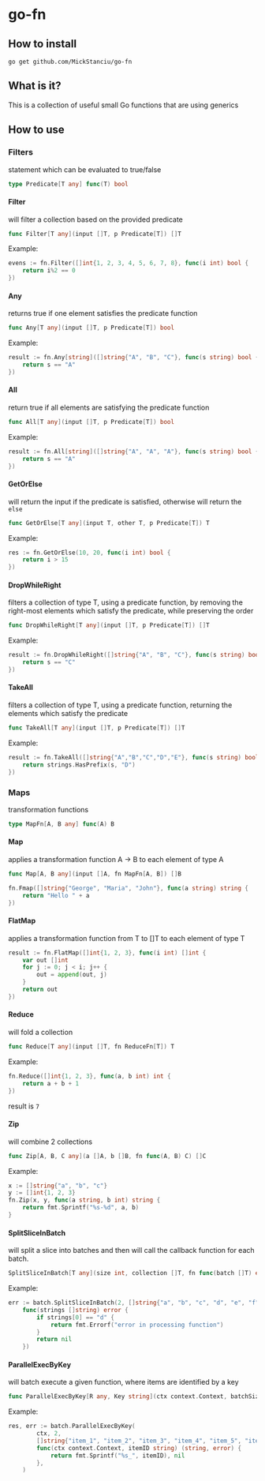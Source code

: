 # go-fn

## How to install
`go get github.com/MickStanciu/go-fn`

## What is it?
This is a collection of useful small Go functions that are using generics

## How to use
### Filters
statement which can be evaluated to true/false
```go
type Predicate[T any] func(T) bool
```

#### Filter
will filter a collection based on the provided predicate
```go
func Filter[T any](input []T, p Predicate[T]) []T
```

Example:
```go
evens := fn.Filter([]int{1, 2, 3, 4, 5, 6, 7, 8}, func(i int) bool {
    return i%2 == 0
})
```

#### Any
returns true if one element satisfies the predicate function
```go
func Any[T any](input []T, p Predicate[T]) bool
```

Example:
```go
result := fn.Any[string]([]string{"A", "B", "C"}, func(s string) bool {
    return s == "A"
})
```

#### All
return true if all elements are satisfying the predicate function
```go
func All[T any](input []T, p Predicate[T]) bool
```

Example:
```go
result := fn.All[string]([]string{"A", "A", "A"}, func(s string) bool {
    return s == "A"
})
```

#### GetOrElse
will return the input if the predicate is satisfied, otherwise will return the `else`
```go
func GetOrElse[T any](input T, other T, p Predicate[T]) T
```

Example:
```go
res := fn.GetOrElse(10, 20, func(i int) bool {
    return i > 15
})
```

#### DropWhileRight
filters a collection of type T, using a predicate function, by removing the right-most elements which satisfy the predicate, while preserving the order

```go
func DropWhileRight[T any](input []T, p Predicate[T]) []T
```

Example: 
```go
result := fn.DropWhileRight([]string{"A", "B", "C"}, func(s string) bool {
    return s == "C"
})
```

#### TakeAll
filters a collection of type T, using a predicate function, returning the elements which satisfy the predicate

```go
func TakeAll[T any](input []T, p Predicate[T]) []T
```

Example:
```go
result := fn.TakeAll([]string{"A","B","C","D","E"}, func(s string) bool {
    return strings.HasPrefix(s, "D")
})
```

### Maps
transformation functions
```go
type MapFn[A, B any] func(A) B
````

#### Map
applies a transformation function A -> B to each element of type A
```go
func Map[A, B any](input []A, fn MapFn[A, B]) []B
```

```go
fn.Fmap([]string{"George", "Maria", "John"}, func(a string) string {
    return "Hello " + a 
})
```

#### FlatMap
applies a transformation function from T to []T to each element of type T
```go
result := fn.FlatMap([]int{1, 2, 3}, func(i int) []int {
    var out []int
    for j := 0; j < i; j++ {
        out = append(out, j)
    }
    return out
})
```

#### Reduce
will fold a collection
```go
func Reduce[T any](input []T, fn ReduceFn[T]) T
```

Example:
```go
fn.Reduce([]int{1, 2, 3}, func(a, b int) int {
    return a + b + 1
})
```
result is `7`


#### Zip
will combine 2 collections
```go
func Zip[A, B, C any](a []A, b []B, fn func(A, B) C) []C
```

Example:
```go
x := []string{"a", "b", "c"}
y := []int{1, 2, 3}
fn.Zip(x, y, func(a string, b int) string {
    return fmt.Sprintf("%s-%d", a, b)
}
```

#### SplitSliceInBatch
will split a slice into batches and then will call the callback function for each batch.
```go
SplitSliceInBatch[T any](size int, collection []T, fn func(batch []T) error) error
```

Example:
```go
err := batch.SplitSliceInBatch(2, []string{"a", "b", "c", "d", "e", "f"},
    func(strings []string) error {
        if strings[0] == "d" {
            return fmt.Errorf("error in processing function")
        }
        return nil
    })
```

#### ParallelExecByKey
will batch execute a given function, where items are identified by a key
```go
func ParallelExecByKey[R any, Key string](ctx context.Context, batchSize int, keys []Key, fn func(ctx context.Context, key Key) (R, error)) (map[Key]R, error)
```

Example:
```go
res, err := batch.ParallelExecByKey(
		ctx, 2,
		[]string{"item_1", "item_2", "item_3", "item_4", "item_5", "item_6"},
		func(ctx context.Context, itemID string) (string, error) {
			return fmt.Sprintf("%s_", itemID), nil
		},
	)
```
